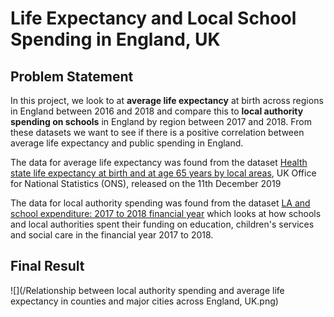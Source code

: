 # Life Expectancy and Local School Spending in England, UK
## Problem Statement
In this project, we look to at **average life expectancy** at birth across regions in England between 2016 and 2018 and compare this to **local authority spending on schools** in England by region between 2017 and 2018. From these datasets we want to see if there is a positive correlation between average life expectancy and public spending in England.

The data for average life expectancy was found from the dataset [Health state life expectancy at birth and at age 65 years by local areas](https://www.ons.gov.uk/peoplepopulationandcommunity/healthandsocialcare/healthandlifeexpectancies/datasets/healthstatelifeexpectancyatbirthandatage65bylocalareasuk), UK Office for National Statistics (ONS), released on the 11th December 2019

The data for local authority spending was found from the dataset [LA and school expenditure: 2017 to 2018 financial year](https://www.gov.uk/government/statistics/la-and-school-expenditure-2017-to-2018-financial-year) which looks at how schools and local authorities spent their funding on education, children's services and social care in the financial year 2017 to 2018.

## Final Result
![](/Relationship between local authority spending and average life expectancy in counties and major cities across England, UK.png)


